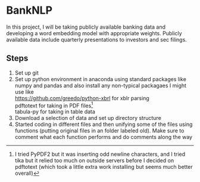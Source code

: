 # BankNLP
In this project, I will be taking publicly available banking data and developing a word embedding model with appropriate weights. Publicly available data include quarterly presentations to investors and sec filings.

## Steps
1) Set up git
2) Set up python environment in anaconda using standard packages like numpy and pandas and also install any non-typical packagaes I might use like\
https://github.com/greedo/python-xbrl for xblr parsing\
pdftotext for taking in PDF files[^1]\
tabula-py for taking in table data
3) Download a selection of data and set up directory structure
4) Started coding in different files and then unifying some of the files using functions (putting original files in an folder labeled old). Make sure to comment what each function performs and do comments along the way

[^1]: I tried PyPDF2 but it was inserting odd newline characters, and I tried tika but it relied too much on outside servers before I decided on pdftotext (which took a little extra work installing but seems much better overall)